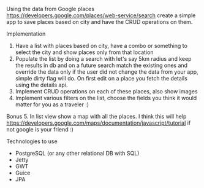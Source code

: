 Using the data from Google places https://developers.google.com/places/web-service/search create a simple app to save places based on city and have the CRUD operations on them.

Implementation
1. Have a list with places based on city, have a combo or something to select the city and show places only from that location
2. Populate the list by doing a search with let's say 5km radius and keep the results in db and on a future search match the existing ones and override the data only if the user did not change the data from your app, simple dirty flag will do. On first edit on a place you fetch the details using the details api.
3. Implement CRUD operations on each of  these places, also show images
4. Implement various filters on the list, choose the fields you think it would matter for you as a traveler :)

Bonus
5. In list view show a map with all the places. I think this will help https://developers.google.com/maps/documentation/javascript/tutorial if not google is your friend :)

Technologies to use
- PostgreSQL (or any other relational DB with SQL)
- Jetty
- GWT
- Guice
- JPA
